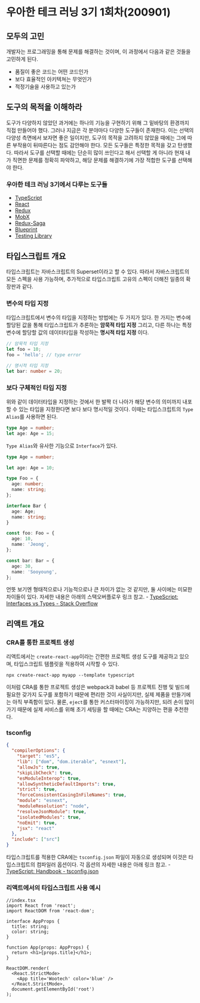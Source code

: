 # 우아한 테크 러닝 3기 1회차(200901)

## 모두의 고민

개발자는 프로그래밍을 통해 문제를 해결하는 것이며, 이 과정에서 다음과 같은 것들을 고민하게 된다.

- 품질이 좋은 코드는 어떤 코드인가
- 보다 효율적인 아키텍쳐는 무엇인가
- 적정기술을 사용하고 있는가

## 도구의 목적을 이해하라

도구가 다양하지 않았던 과거에는 하나의 기능을 구현하기 위해 그 밑바탕의 환경까지 직접 만들어야 했다. 그러나 지금은 각 분야마다 다양한 도구들이 존재한다. 이는 선택의 다양성 측면에서 보자면 좋은 일이지만, 도구의 목적을 고려하지 않았을 때에는 그에 따른 부작용이 뒤따른다는 점도 감안해야 한다. 모든 도구들은 특정한 목적을 갖고 탄생했다. 따라서 도구를 선택할 때에는 단순히 많이 쓰인다고 해서 선택할 게 아니라 현재 내가 직면한 문제를 정확히 파악하고, 해당 문제를 해결하기에 가장 적합한 도구를 선택해야 한다.

### 우아한 테크 러닝 3기에서 다루는 도구들

- [TypeScript](https://www.typescriptlang.org/)
- [React ](https://reactjs.org/)
- [Redux](https://redux.js.org/)
- [MobX](https://mobx.js.org/README.html)
- [Redux-Saga](https://redux-saga.js.org/)
- [Blueprint](https://blueprintjs.com/)
- [Testing Library](https://testing-library.com/)

## 타입스크립트 개요

타입스크립트는 자바스크립트의 Superset이라고 할 수 있다. 따라서 자바스크립트의 모든 스펙을 사용 가능하며, 추가적으로 타입스크립트 고유의 스펙이 더해진 일종의 확장판과 같다.

### 변수의 타입 지정

타입스크립트에서 변수의 타입을 지정하는 방법에는 두 가지가 있다. 한 가지는 변수에 할당된 값을 통해 타입스크립트가 추론하는 **암묵적 타입 지정** 그리고, 다른 하나는 특정 변수에 할당할 값의 데이터타입을 작성하는 **명시적 타입 지정** 이다.

```typescript
// 암묵적 타입 지정
let foo = 10;
foo = 'hello'; // type error

// 명시적 타입 지정
let bar: number = 20;
```

### 보다 구체적인 타입 지정

위와 같이 데이터타입을 지정하는 것에서 한 발짝 더 나아가 해당 변수의 의미까지 내포할 수 있는 타입을 지정한다면 보다 보다 명시적일 것이다. 이때는 타입스크립트의 `Type Alias`를 사용하면 된다.

```typescript
type Age = number;
let age: Age = 15;
```

`Type Alias`와 유사한 기능으로 `Interface`가 있다.

```typescript
type Age = number;

let age: Age = 10;

type Foo = {
  age: number;
  name: string;
};

interface Bar {
  age: Age;
  name: string;
}

const foo: Foo = {
  age: 10,
  name: 'Jeong',
};

const bar: Bar = {
  age: 30,
  name: 'Sooyoung',
};
```

언뜻 보기엔 형태적으로나 기능적으로나 큰 차이가 없는 것 같지만, 둘 사이에는 미묘한 차이들이 있다. 자세한 내용은 아래의 스택오버플로우 링크 참고. - [TypeScript: Interfaces vs Types - Stack Overflow](https://stackoverflow.com/a/52682220/12044551)

## 리액트 개요

### CRA를 통한 프로젝트 생성

리액트에서는 `create-react-app`이라는 간편한 프로젝트 생성 도구를 제공하고 있으며, 타입스크립트 템플릿을 적용하여 시작할 수 있다.

```shell
npx create-react-app myapp --template typescript
```

이처럼 CRA를 통한 프로젝트 생성은 webpack과 babel 등 프로젝트 진행 및 빌드에 필요한 갖가지 도구를 포함하기 때문에 편리한 것이 사실이지만, 실제 제품을 만들기에는 아직 부족함이 있다. 물론, `eject`를 통한 커스터마이징이 가능하지만, 되려 손이 많이 가기 때문에 실제 서비스를 위해 초기 세팅을 할 때에는 CRA는 지양하는 편을 추천한다.

### tsconfig

```json
{
  "compilerOptions": {
    "target": "es5",
    "lib": ["dom", "dom.iterable", "esnext"],
    "allowJs": true,
    "skipLibCheck": true,
    "esModuleInterop": true,
    "allowSyntheticDefaultImports": true,
    "strict": true,
    "forceConsistentCasingInFileNames": true,
    "module": "esnext",
    "moduleResolution": "node",
    "resolveJsonModule": true,
    "isolatedModules": true,
    "noEmit": true,
    "jsx": "react"
  },
  "include": ["src"]
}
```

타입스크립트를 적용한 CRA에는 `tsconfig.json` 파일이 자동으로 생성되며 이것은 타입스크립트의 컴파일러 옵션이다. 각 옵션의 자세한 내용은 아래 링크 참고. - [TypeScript: Handbook - tsconfig.json](https://www.typescriptlang.org/docs/handbook/tsconfig-json.html)

### 리액트에서의 타입스크립트 사용 예시

```tsx
//index.tsx
import React from 'react';
import ReactDOM from 'react-dom';

interface AppProps {
  title: string;
  color: string;
}

function App(props: AppProps) {
  return <h1>{props.title}</h1>;
}

ReactDOM.render(
  <React.StrictMode>
    <App title='Wootech' color='blue' />
  </React.StrictMode>,
  document.getElementById('root')
);
```
